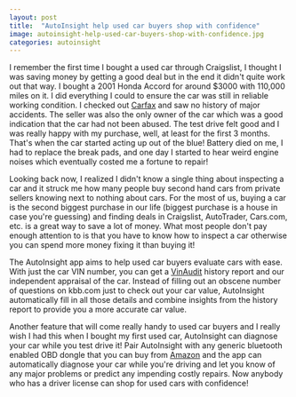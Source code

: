 ```yaml
---
layout: post
title:  "AutoInsight help used car buyers shop with confidence"
image: autoinsight-help-used-car-buyers-shop-with-confidence.jpg
categories: autoinsight
---
```

I remember the first time I bought a used car through Craigslist, I thought I was saving money by getting a good deal but in the end it didn't quite work out that way.  I bought a 2001 Honda Accord for around $3000 with 110,000 miles on it.  I did everything I could to ensure the car was still in reliable working condition.  I checked out [Carfax][carfax] and saw no history of major accidents.  The seller was also the only owner of the car which was a good indication that the car had not been abused.  The test drive felt good and I was really happy with my purchase, well, at least for the first 3 months.  That's when the car started acting up out of the blue!  Battery died on me, I had to replace the break pads, and one day I started to hear weird engine noises which eventually costed me a fortune to repair!  

Looking back now, I realized I didn't know a single thing about inspecting a car and it struck me how many people buy second hand cars from private sellers knowing next to nothing about cars.  For the most of us, buying a car is the second biggest purchase in our life (biggest purchase is a house in case you're guessing) and finding deals in Craigslist, AutoTrader, Cars.com, etc. is a great way to save a lot of money.  What most people don't pay enough attention to is that you have to know how to inspect a car otherwise you can spend more money fixing it than buying it!

The AutoInsight app aims to help used car buyers evaluate cars with ease.  With just the car VIN number, you can get a [VinAudit][vinaudit] history report and our independent appraisal of the car.  Instead of filling out an obscene number of questions on kbb.com just to check out your car value, AutoInsight automatically fill in all those details and combine insights from the history report to provide you a more accurate car value.

Another feature that will come really handy to used car buyers and I really wish I had this when I bought my first used car, AutoInsight can diagnose your car while you test drive it!  Pair AutoInsight with any generic bluetooth enabled OBD dongle that you can buy from [Amazon][obd] and the app can automatically diagnose your car while you're driving and let you know of any major problems or predict any impending costly repairs.  Now anybody who has a driver license can shop for used cars with confidence!


[carfax]: http://www.carfax.com/
[vinaudit]: http://www.vinaudit.com/home
[obd]: http://www.amazon.com/Panlong-Bluetooth-Diagnostic-Scanner-Android/dp/B00PJPHEBO/ref=sr_1_5?ie=UTF8&qid=1446720069&sr=8-5&keywords=bluetooth+OBD
